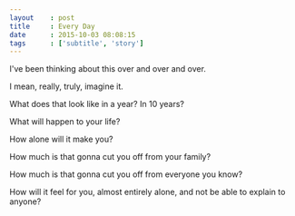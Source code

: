 ```yaml
---
layout    : post
title     : Every Day
date      : 2015-10-03 08:08:15
tags      : ['subtitle', 'story']
---
```


I've been thinking about this
over and over and over.
<!--more--> 

I mean, really, truly,
imagine it.

What does that
look like in a year?
In 10 years?

What will happen
to your life?

How alone will it make you?

How much is that gonna cut you
off from your family?

How much is that gonna cut you
off from everyone you know?

How will it feel for you,
almost entirely alone,
and not be able to explain to anyone?

